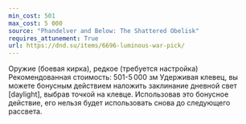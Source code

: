 ```yaml
---
min_cost: 501
max_cost: 5 000
source: "Phandelver and Below: The Shattered Obelisk"
requires_attunement: True
url: https://dnd.su/items/6696-luminous-war-pick/
---
```


Оружие (боевая кирка), редкое (требуется настройка)
Рекомендованная стоимость: 501-5 000 зм
Удерживая клевец, вы можете бонусным действием наложить заклинание дневной свет [daylight], выбрав точкой на клевце. Использовав это бонусное действие, его нельзя будет использовать снова до следующего рассвета.